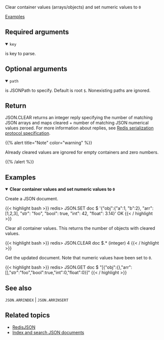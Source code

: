 Clear container values (arrays/objects) and set numeric values to `0`

[Examples](#examples)

## Required arguments

<details open><summary><code>key</code></summary> 

is key to parse.
</details>

## Optional arguments

<details open><summary><code>path</code></summary> 

is JSONPath to specify. Default is root `$`. Nonexisting paths are ignored.
</details>

## Return

JSON.CLEAR returns an integer reply specifying the number of matching JSON arrays and maps cleared + number of matching JSON numerical values zeroed.
For more information about replies, see [Redis serialization protocol specification](/docs/reference/protocol-spec).

{{% alert title="Note" color="warning" %}}
 
Already cleared values are ignored for empty containers and zero numbers.

{{% /alert %}}

## Examples

<details open>
<summary><b>Clear container values and set numeric values to <code>0</code></b></summary>

Create a JSON document.

{{< highlight bash >}}
redis> JSON.SET doc $ '{"obj":{"a":1, "b":2}, "arr":[1,2,3], "str": "foo", "bool": true, "int": 42, "float": 3.14}'
OK
{{< / highlight >}}

Clear all container values. This returns the number of objects with cleared values.

{{< highlight bash >}}
redis> JSON.CLEAR doc $.*
(integer) 4
{{< / highlight >}}

Get the updated document. Note that numeric values have been set to `0`.

{{< highlight bash >}}
redis> JSON.GET doc $
"[{\"obj\":{},\"arr\":[],\"str\":\"foo\",\"bool\":true,\"int\":0,\"float\":0}]"
{{< / highlight >}}
</details>

## See also

`JSON.ARRINDEX` | `JSON.ARRINSERT` 

## Related topics

* [RedisJSON](/docs/stack/json)
* [Index and search JSON documents](/docs/stack/search/indexing_json)

